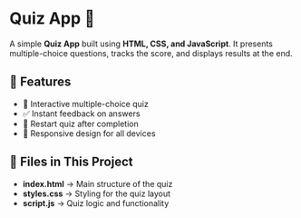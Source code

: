 # Quiz App 🎯

A simple **Quiz App** built using **HTML, CSS, and JavaScript**. It presents multiple-choice questions, tracks the score, and displays results at the end.

## 🚀 Features
- 🎯 Interactive multiple-choice quiz  
- ✅ Instant feedback on answers  
- 🔄 Restart quiz after completion  
- 📱 Responsive design for all devices  

## 📂 Files in This Project
- **index.html** → Main structure of the quiz  
- **styles.css** → Styling for the quiz layout  
- **script.js** → Quiz logic and functionality  



